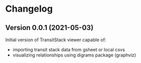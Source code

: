 # Changelog

## Version 0.0.1 (2021-05-03)
Initial version of TransitStack viewer capable of:

 - importing transit stack data from gsheet or local csvs
 - visualizing relationships using digrams package (graphviz)

 